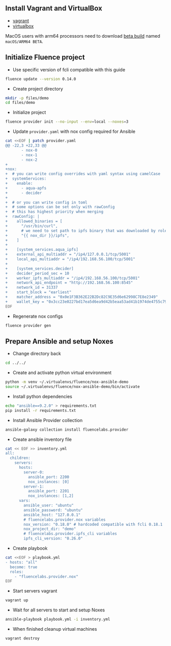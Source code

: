 ## Install Vagrant and VirtualBox

- [vagrant](https://developer.hashicorp.com/vagrant/install)
- [virtualbox](https://www.virtualbox.org/wiki/Downloads)

MacOS users with arm64 processors need to download
[beta build](https://www.virtualbox.org/wiki/Testbuilds) named
`macOS/ARM64 BETA`.

## Initialize Fluence project

- Use specific version of fcli compatible with this guide

```bash
fluence update --version 0.14.0
```

- Create project directory

```bash
mkdir -p files/demo
cd files/demo
```

- Initialize project

```bash
fluence provider init --no-input --env=local --noxes=3
```

- Update `provider.yaml` with nox config required for Ansible

```bash
cat <<EOF | patch provider.yaml
@@ -22,3 +22,33 @@
       - nox-0
       - nox-1
       - nox-2
+
+nox:
+  # you can write config overrides with yaml syntax using camelCase
+  systemServices:
+    enable:
+      - aqua-apfs
+      - decider
+
+  # or you can write config in toml
+  # some options can be set only with rawConfig
+  # this has highest priority when merging
+  rawConfig: |
+    allowed_binaries = [
+      "/usr/bin/curl",
+      # we need to set path to ipfs binary that was downloaded by role
+      "{{ nox_dir }}/ipfs",
+    ]
+
+    [system_services.aqua_ipfs]
+    external_api_multiaddr = "/ip4/127.0.0.1/tcp/5001"
+    local_api_multiaddr = "/ip4/192.168.56.100/tcp/5001"
+
+    [system_services.decider]
+    decider_period_sec = 10
+    worker_ipfs_multiaddr = "/ip4/192.168.56.100/tcp/5001"
+    network_api_endpoint = "http://192.168.56.100:8545"
+    network_id = 31337
+    start_block = "earliest"
+    matcher_address = "0x0e1F3B362E22B2Dc82C9E35d6e62998C7E8e2349"
+    wallet_key = "0x3cc23e0227bd17ea5d6ea9d42b5eaa53ad41b1974de4755c79fe236d361a6fd5"
EOF
```

- Regenerate nox configs

```bash
fluence provider gen
```

## Prepare Ansible and setup Noxes

- Change directory back

```bash
cd ../../
```

- Create and activate python virtual environment

```bash
python -m venv ~/.virtualenvs/fluence/nox-ansible-demo
source ~/.virtualenvs/fluence/nox-ansible-demo/bin/activate
```

- Install python dependencies

```bash
echo "ansible==9.2.0" > requirements.txt
pip install -r requirements.txt
```

- Install Ansible Provider collection

```bash
ansible-galaxy collection install fluencelabs.provider
```

- Create ansible inventory file

```bash
cat << EOF >> inventory.yml
all:
  children:
    servers:
      hosts:
        server-0:
          ansible_port: 2200
          nox_instances: [0]
        server-1:
          ansible_port: 2201
          nox_instances: [1,2]
      vars:
        ansible_user: "ubuntu"
        ansible_password: "ubuntu"
        ansible_host: "127.0.0.1"
        # fluencelabs.provider.nox variables
        nox_version: "0.18.0" # hardcoded compatible with fcli 0.18.1
        nox_project_dir: "demo"
        # fluencelabs.provider.ipfs_cli variables
        ipfs_cli_version: "0.26.0"
```

- Create playbook

```bash
cat <<EOF > playbook.yml
- hosts: "all"
  become: true
  roles:
    - "fluencelabs.provider.nox"
EOF
```

- Start servers vagrant

```bash
vagrant up
```

- Wait for all servers to start and setup Noxes

```bash
ansible-playbook playbook.yml -i inventory.yml
```

- When finished cleanup virtual machines

```bash
vagrant destroy
```

